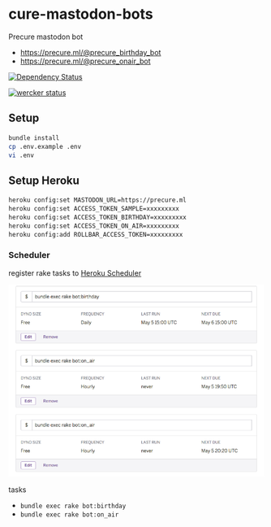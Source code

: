 # cure-mastodon-bots
Precure mastodon bot

* https://precure.ml/@precure_birthday_bot
* https://precure.ml/@precure_onair_bot

[![Dependency Status](https://gemnasium.com/badges/github.com/sue445/cure-mastodon-bots.svg)](https://gemnasium.com/github.com/sue445/cure-mastodon-bots)

[![wercker status](https://app.wercker.com/status/766e3640dce38988ae94a23dd279c71e/m/master "wercker status")](https://app.wercker.com/project/byKey/766e3640dce38988ae94a23dd279c71e)

## Setup
```bash
bundle install
cp .env.example .env
vi .env
```

## Setup Heroku
```bash
heroku config:set MASTODON_URL=https://precure.ml
heroku config:set ACCESS_TOKEN_SAMPLE=xxxxxxxxx
heroku config:set ACCESS_TOKEN_BIRTHDAY=xxxxxxxxx
heroku config:set ACCESS_TOKEN_ON_AIR=xxxxxxxxx
heroku config:add ROLLBAR_ACCESS_TOKEN=xxxxxxxxx
```

### Scheduler
register rake tasks to [Heroku Scheduler](https://addons.heroku.com/scheduler)

![Heroku Scheduler](img/heroku_scheduler.png)

tasks

* `bundle exec rake bot:birthday`
* `bundle exec rake bot:on_air`
